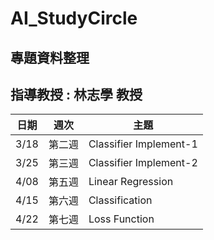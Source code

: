 # AI_StudyCircle

## 專題資料整理
## 指導教授 : 林志學 教授

|日期| 週次 |主題|
|----|-----|----|
|3/18|第二週|Classifier Implement-1|
|3/25|第三週|Classifier Implement-2|
|4/08|第五週|Linear Regression |
|4/15|第六週|Classification |
|4/22|第七週|Loss Function |
  
